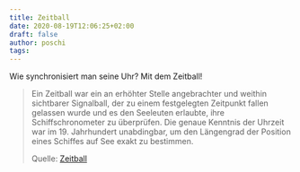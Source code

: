 ```yaml
---
title: Zeitball
date: 2020-08-19T12:06:25+02:00
draft: false
author: poschi
tags: 
---
```


Wie synchronisiert man seine Uhr? Mit dem Zeitball!

> Ein Zeitball war ein an erhöhter Stelle angebrachter und weithin sichtbarer
> Signalball, der zu einem festgelegten Zeitpunkt fallen gelassen wurde und es
> den Seeleuten erlaubte, ihre Schiffschronometer zu überprüfen. Die genaue
> Kenntnis der Uhrzeit war im 19. Jahrhundert unabdingbar, um den Längengrad der
> Position eines Schiffes auf See exakt zu bestimmen.
>
> Quelle: [Zeitball](https://de.wikipedia.org/wiki/Zeitball)
